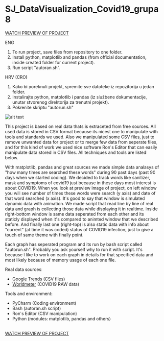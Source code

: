 # SJ_DataVisualization_Covid19_grupa8

<a href="https://www.youtube.com/watch?v=b7HvB_8-97U">WATCH PREVIEW OF PROJECT</a></br>

ENG 

1) To run project, save files from repository to one folder.<br/>
2) Install python, matplotlib and pandas (from official documentation, inside created folder for current project).<br/>
3) Run script "autoran.sh".<br/>

HRV (CRO)

1) Kako bi poreknuli projekt, spremite sve datoteke iz repozitorija u jedan folder.<br/>
2) Instalirajte python, matplotlib i pandas (iz službene dokumentacije, unutar stvorenog direktorija za trenutni projekt).<br/>
3) Pokrenite skriptu "autorun.sh"<br/>

![alt text](https://i.imgur.com/ePkMs9f.png)<br/>

This project is based on real data thats is extraceted from free sources. All used data is stored in CSV format because its nicest one to manipulate with tools and standards we used. Also we manipulated some CSV files, just to remove unwanted data for project or to merge few data from seperate files, and for this kind of work we used nice software Ron's Editor that can easily manipulate data stored in CSV files. All techniques and tools are listed below. </br>

With matplotlib, pandas and great sources we made simple data analasys of "how many times are searched these words" during 90 past days (past 90 days when we started coding). We decided to track words like sanitizer, mask and symptoms of covid19 just because in these days most interest is about COVID19. When you look at preview image of project, on left window you will see number of times these words were search (y axis) and date of that word searched (x axis). It's good to say that window is simulated dynamic data with animation. We made script that read line by line of real data and graph is collecting those data while displaying it in realtime. Inside right-bottom window is  same data seperated from each other and its staticly displayed when it's compared to animted window that we described before. And finally last one (right-top) is also static data with info about "current" (at time it was coded) status of COVID19 infection, just to give a touch of same theme with finally point.</br>

Each graph has seperated program and its run by bash script called "autorun.sh". Probably you ask yourself why to run it with script. It's because I like to work on each graph in details for that specified data and most likely because of memory usage of each one file.</br> 



Real data sources:<br/>
<ul>
<li><a href="https://trends.google.com/trends/?geo=US">Google Trends</a> (CSV files)</li>
<li><a href="https://www.worldometers.info/coronavirus/">Worldmeter</a> (COVID19 RAW data)</li>
</ul>

Tools and environment:<br/>
<ul>
<li>PyCharm (Coding environment)</li>
<li>Bash (autoran.sh script)</li>
<li>Ron's Editor (CSV manipulation)</li>
<li>Python (modules: matplotlib, pandas and others)</li>
</ul></br>
<a href="https://www.youtube.com/watch?v=b7HvB_8-97U">WATCH PREVIEW OF PROJECT</a></br>
